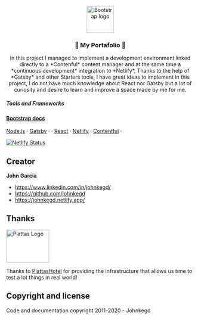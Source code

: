 <p align="center">
  <a href="https://johnkegd.netlify.app/" target="_blank">
    <img src="https://www.plattas.ch/img/logos/logojk.png" alt="Bootstrap logo" width="72" height="72">
  </a>
</p>

<h3 align="center">&#128188; My Portafolio &#128084;</h3>

<p align="center">
  In this project I managed to implement a development environment linked directly to a *Contenful* content manager and at the same time a *continuous development* integration to *Netlify*, Thanks to the help of *Gatsby* and other Starters tools, I have great ideas to implement in this project, I do not have much knowledge about React nor Gatsby but a lot of curiosity and desire to learn and improve a space made by me for me.
  <br>
  <h5>Tools and Frameworks</h5>
  <a href="https://getbootstrap.com/docs/4.4/"><strong>Bootstrap docs</strong></a>
  <br>
  <br>
  <a href="https://nodejs.org/en/">Node.js</a>
  ·
  <a href="https://www.gatsbyjs.org/">Gatsby</a>
  ·
  ·
  <a href="https://react.org/">React</a>
  ·
  <a href="https://www.netlify.com/">Netlify</a>
  ·
  <a href="https://www.contentful.com/">Contentful</a>
  ·
</p>

[![Netlify Status](https://api.netlify.com/api/v1/badges/4dda99ba-bbe5-42a0-b127-aa0db41ebdb3/deploy-status)](https://app.netlify.com/sites/johnkegd/deploys)

## Creator

**John Garcia**

- <https://www.linkedin.com/in/johnkegd/>
- <https://github.com/johnkegd>
- <https://johnkegd.netlify.app/>

## Thanks

<a href="https://www.plattas.ch">
  <img src="https://www.plattas.ch/logos/FFB606-115x88.jpg" alt="Plattas Logo" width="115" height="88">
</a>

Thanks to [PlattasHotel](https://www.plattas.ch) for providing the infrastructure that allows us time to test a lot things in real world!



## Copyright and license

Code and documentation copyright 2011-2020 - Johnkegd
